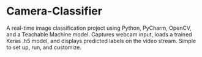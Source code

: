 # Camera-Classifier
A real-time image classification project using Python, PyCharm, OpenCV, and a Teachable Machine model. Captures webcam input, loads a trained Keras .h5 model, and displays predicted labels on the video stream. Simple to set up, run, and customize.
